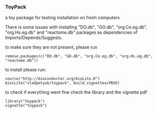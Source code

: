 ### ToyPack
a toy package for testing installation on fresh computers

There is some issues with installing "DO.db", "GO.db", 
"org.Ce.eg.db", "org.Hs.eg.db" and "reactome.db" packages as dependencies
of Imports/Depends/Suggests.

to make sure they are not present, please run
```{r}
remove.packages(c("DO.db", "GO.db", "org.Ce.eg.db", "org.Hs.eg.db", "reactome.db"))
```

to install please run:
```{r}
source("http://bioconductor.org/bioLite.R")
biocLite("vladpetyuk/toypack", build_vignettes=TRUE)
```

to check if everything went fine check the library and the vignette pdf 
```{r}
library("toypack")
vignette("toypack")
```